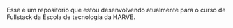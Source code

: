 Esse é um repositorio que estou desenvolvendo atualmente para o curso de Fullstack da Escola de tecnologia da HARVE.
